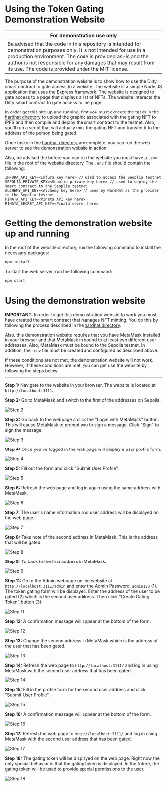 # Using the Token Gating Demonstration Website

|For demonstration use only|
|---|
|Be advised that the code in this repository is intended for demonstration purposes only.  It is not intended for use in a production environment.  The code is provided as-is and the author is not responsible for any damages that may result from its use.  The code is provided under the MIT license.|

The purpose of the demonstration website is to show how to use the Dilty smart contract to gate access to a website.  The website is a simple Node.JS application that uses the Express framework.  The website is designed to gate access to a page that displays a list of NFTs.  The website interacts the Dilty smart contract to gate access to the page.

In order get this site up and running, first you must execute the tasks in the [hardhat directory](../hardhat) to upload the graphic associated with the gating NFT to IPFS and then compile and deploy the smart contract to the testnet.  Also, you'll run a script that will actually mint the gating NFT and transfer it to the address of the person being gated.

Once tasks in the [hardhat directory](../hardhat) are complete, you can run the web server to see the demonstration website in action.

Also, be advised the before you can run the website you must have a `.env` file in the root of the website directory.  The `.env` file should contain the following:

```env
INFURA_API_KEY=<Infura key here> // used to access the Seoplia testnet
SEPOLIA_PRIVATE_KEY=<Sepolia private key here> // used to deploy the smart contract to the Seoplia testnet
ALCHEMY_API_KEY=<Alchemy key here> // used by HardHat as the provider to the Sepolia testnet
PINATA_API_KEY=<Pinata API key here>
PINATA_SECRET_API_KEY=<Pinata secret here>
```

# Getting the demonstration website up and running

In the root of the website directory, run the following command to install the necessary packages:

```bash
npm install
```

To start the web server, run the following command:

```bash
npm start
```

# Using the demonstration website

**IMPORTANT:** In order to get this demonstration website to work you must have created the smart contract that manages NFT minting. You do this by following the process described in the [hardhat directory](../hardhat).

Also, this demonstration website requires that you have MetaMask installed in your browser and that MetaMask in bound to at least two different user addresses. Also, MetaMask must be bound to the Sepolia testnet. In addition, the `.env` file must be created and configured as described above.

If these conditions are not met, the demonstration website will not work. However, if these conditions are met, you can get use the website by following the steps below.

---

**Step 1:**  Navigate to the website in your browser.  The website is located at `http://localhost:3111`.

**Step 2:**  Go to MetaMask and switch to the first of the addresses on Sepolia.

![Step 2](../errata/webui/tg-01.png)

**Step 3:**  Go back to the webpage a click the "Login with MetaMask" button.  This will cause MetaMask to prompt you to sign a message.  Click "Sign" to sign the message.

![Step 3](../errata/webui/tg-02.png)

**Step 4:**  Once you've logged in the web page will display a user profile form.

![Step 4](../errata/webui/tg-03.png)

**Step 5:** Fill out the form and click "Submit User Profile".

![Step 5](../errata/webui/tg-04.png)

**Step 6:** Refresh the web page and log in again using the same address with MetaMask.

![Step 6](../errata/webui/tg-05.png)

**Step 7:** The user's name information and user address will be displayed on the web page.

![Step 7](../errata/webui/tg-06.png)

**Step 8:** Take note of the second address in MetaMask.  This is the address that will be gated.

![Step 8](../errata/webui/tg-07.png)

**Step 9:** To back to the first address in MetaMask.

![Step 9](../errata/webui/tg-09.png)

**Step 11:** Go to the Admin webpage on the website at `http://localhost:3111/admin` and enter the Admin Password, `admin123` (1).
The token gating form will be displayed.  Enter the address of the user to be gated (2) which is the second user address. Then click "Create Gating Token" button (3).

![Step 11](../errata/webui/tg-11.png)

**Step 12:** A confirmation message will appear at the bottom of the form.

![Step 12](../errata/webui/tg-12.png)

**Step 13:** Change the second address in MetaMask which is the address of the user that has been gated.

![Step 13](../errata/webui/tg-13.png)

**Step 14:** Refresh the web page to `http://localhost:3111/` and log in using MetaMask with the second user address that has been gated.  

![Step 14](../errata/webui/tg-14.png)

**Step 15:** Fill in the profile form for the second user address and click "Submit User Profile".

![Step 15](../errata/webui/tg-15.png)

**Step 16:** A confirmation message will appear at the bottom of the form.

![Step 16](../errata/webui/tg-16.png)

**Step 17:** Refresh the web page to `http://localhost:3111/` and log in using MetaMask with the second user address that has been gated.

![Step 17](../errata/webui/tg-17.png)

**Step 18:** The gating token will be displayed on the web page. Right now the only special behavior is that the gating token is displayed.  In the future, the gating token will be used to provide special permissions to the user.

![Step 18](../errata/webui/tg-18.png)
